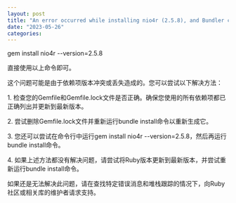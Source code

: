 ```yaml
---
layout: post
title: "An error occurred while installing nio4r (2.5.8), and Bundler cannot continue."
date: "2023-05-26"
categories: 
---
```

<p>gem install nio4r --version=2.5.8</p>

<p>直接使用以上命令即可。</p>

<p>这个问题可能是由于依赖项版本冲突或丢失造成的。您可以尝试以下解决方法：</p>

<p>1. 检查您的Gemfile和Gemfile.lock文件是否正确。确保您使用的所有依赖项都已正确列出并更新到最新版本。</p>

<p>2. 尝试删除Gemfile.lock文件并重新运行bundle install命令以重新生成它。</p>

<p>3. 您还可以尝试在命令行中运行gem install nio4r --version=2.5.8，然后再运行bundle install命令。</p>

<p>4. 如果上述方法都没有解决问题，请尝试将Ruby版本更新到最新版本，并尝试重新运行bundle install命令。</p>

<p>如果还是无法解决此问题，请在查找特定错误消息和堆栈跟踪的情况下，向Ruby社区或相关库的维护者请求支持。</p>

